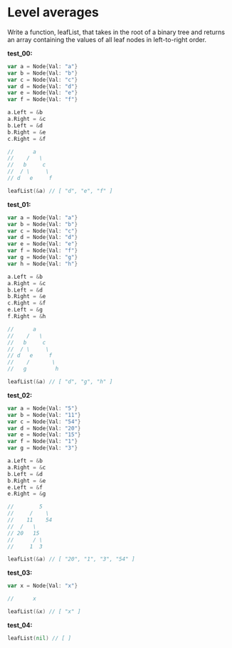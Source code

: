 # Level averages

Write a function, leafList, that takes in the root of a binary tree and returns an array containing the values of all leaf nodes in left-to-right order.

**test_00:**
```go
var a = Node{Val: "a"}
var b = Node{Val: "b"}
var c = Node{Val: "c"}
var d = Node{Val: "d"}
var e = Node{Val: "e"}
var f = Node{Val: "f"}

a.Left = &b
a.Right = &c
b.Left = &d
b.Right = &e
c.Right = &f

//      a
//    /   \
//   b     c
//  / \     \
// d   e     f

leafList(&a) // [ "d", "e", "f" ] 
```
**test_01:**
```go
var a = Node{Val: "a"}
var b = Node{Val: "b"}
var c = Node{Val: "c"}
var d = Node{Val: "d"}
var e = Node{Val: "e"}
var f = Node{Val: "f"}
var g = Node{Val: "g"}
var h = Node{Val: "h"}

a.Left = &b
a.Right = &c
b.Left = &d
b.Right = &e
c.Right = &f
e.Left = &g
f.Right = &h

//      a
//    /   \
//   b     c
//  / \     \
// d   e     f
//    /       \
//   g         h

leafList(&a) // [ "d", "g", "h" ]
```
**test_02:**
```go
var a = Node{Val: "5"}
var b = Node{Val: "11"}
var c = Node{Val: "54"}
var d = Node{Val: "20"}
var e = Node{Val: "15"}
var f = Node{Val: "1"}
var g = Node{Val: "3"}

a.Left = &b
a.Right = &c
b.Left = &d
b.Right = &e
e.Left = &f
e.Right = &g

//        5
//     /    \
//    11    54
//  /   \
// 20   15
//      / \
//     1  3

leafList(&a) // [ "20", "1", "3", "54" ]
```
**test_03:**
```go
var x = Node{Val: "x"}

//      x

leafList(&x) // [ "x" ]
```
**test_04:**
```go
leafList(nil) // [ ]

